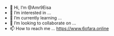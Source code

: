 - 👋 Hi, I’m @Amr9Eisa
- 👀 I’m interested in ...
- 🌱 I’m currently learning ...
- 💞️ I’m looking to collaborate on ...
- 📫 How to reach me ...
https://www.6ofara.online

<!---
Amr9Eisa/Amr9Eisa is a ✨ special ✨ repository because its `README.md` (this file) appears on your GitHub profile.
You can click the Preview link to take a look at your changes.
--->
